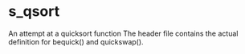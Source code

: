 # s_qsort
An attempt at a quicksort function
The header file contains the actual definition for bequick() and quickswap().
